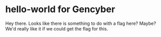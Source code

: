 # hello-world for Gencyber
Hey there. Looks like there is something to do with a flag here? Maybe? We'd really like it if we could get the flag for this.
